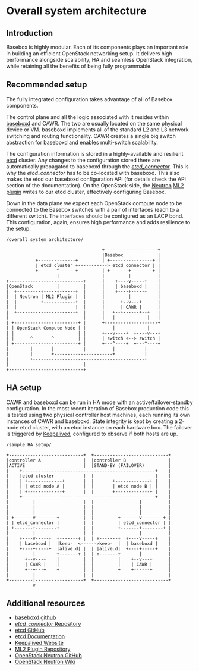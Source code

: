 # Overall system architecture

## Introduction
Basebox is highly modular. Each of its components plays an important role in building an efficient OpenStack networking setup. It delivers high performance alongside scalability, HA and seamless OpenStack integration, while retaining all the benefits of being fully programmable.

## Recommended setup
The fully integrated configuration takes advantage of all of Basebox components.

The control plane and all the logic associated with it resides within [baseboxd][baseboxd_gh] and CAWR. The two are usually located on the same physical device or VM. baseboxd implements all of the standard L2 and L3 network switching and routing functionality. CAWR creates a single big switch abstraction for baseboxd and enables multi-switch scalability.

The configuration information is stored in a highly-available and resilient [etcd][etcd_gh] cluster. Any changes to the configuration stored there are automatically propagated to baseboxd through the [*etcd_connector*][etcd_connector]. This is why the *etcd_connector* has to be co-located with baseboxd. This also makes the etcd our baseboxd configuration API (for details check the API section of the documentation). On the OpenStack side, the [Neutron][neutron_gh] [ML2 plugin][ml2] writes to our etcd cluster, effectively configuring Basebox.

Down in the data plane we expect each OpenStack compute node to be connected to the Basebox switches with a pair of interfaces (each to a different switch). The interfaces should be configured as an LACP bond. This configuration, again, ensures high performance and adds resilience to the setup.

```text
/overall system architecture/

                                    +--------------------+
                                    |Basebox             |
           +--------------+         | +----------------+ |
           | etcd cluster +-----------> etcd_connector | |
           +-------^------+         | +-------+--------+ |
                   |                |         |          |
+----------------------------+      |    +----v-----+    |
|OpenStack         |         |      |    | baseboxd |    |
|  +---------+-----+------+  |      |    +----+-----+    |
|  | Neutron | ML2 Plugin |  |      |         |          |
|  |         +------------+  |      |      +--v---+      |
|  |                      |  |      |      | CAWR |      |
|  +----------------------+  |      |   +--+------+--+   |
|                            |      |   |            |   |
| +------------------------+ |      +--------------------+
| | OpenStack Compute Node | |          |            |
| |                        | |      +---v----+  +----v---+
| |      ^       ^         | |      | switch <--> switch |
| +------------------------+ |      +---^----+  +---^----+
|        |       |           |          |           |
|        |       +----------------------+           |
|        +------------------------------------------+
|                            |
+----------------------------+

```

## HA setup

CAWR and baseboxd can be run in HA mode with an active/failover-standby configuration.
In the most recent iteration of Basebox production code this is tested using two physical controller host machines, each running its own instances of CAWR and baseboxd.
State integrity is kept by creating a 2-node etcd cluster, with an etcd instance on each hardware box. The failover is triggered by [Keepalived][kad], configured to observe if both hosts are up.

```text
/sample HA setup/

+----------------------------+  +----------------------------+
|controller A                |  |controller B                |
|ACTIVE                      |  |STAND-BY (FAILOVER)         |
|    +--------------------------------------------------+    |
|    |etcd cluster           |  |                       |    |
|    | +-------------+       |  |       +-------------+ |    |
|    | | etcd node A |       |  |       | etcd node B | |    |
|    | +-------------+       |  |       +-------------+ |    |
|    +--------------------------------------------------+    |
|         |                  |  |                 |          |
|         |                  |  |                 |          |
|         |                  |  |                 |          |
| +-------v--------+         |  |         +-------v--------+ |
| | etcd_connector |         |  |         | etcd_connector | |
| +-------+--------+         |  |         +-------+--------+ |
|         |                  |  |                 |          |
|    +----v-----+  +-------+ |  | +-------+  +----v-----+    |
|    | baseboxd |  |keep-  <------>keep-  |  | baseboxd |    |
|    +----+-----+  |alive.d| |  | |alive.d|  +----+-----+    |
|         |        +-------+ |  | +-------+       |          |
|      +--v---+    |         |  |         |    +--v---+      |
|      | CAWR |    |         |  |         |    | CAWR |      |
|      +--+---+    +         |  |         +    +------+      |
|         |                  |  |                            |
+---------|------------------+  +----------------------------+
          v
```

## Additional resources
* [baseboxd github][baseboxd_gh]
* [*etcd_connector* Repository][etcd_connector]
* [etcd GitHub][etcd_gh]
* [etcd Documentation][etcd_docs]
* [Keepalived Website][kad]
* [ML2 Plugin Repository][ml2]
* [OpenStack Neutron GitHub][neutron_gh]
* [OpenStack Neutron Wiki][neutron_wiki]

[kad]: http://www.keepalived.org/ (Keepalived Website)
[baseboxd_gh]: https://github.com/bisdn/basebox (baseboxd GitHub Repository)
[neutron_wiki]: https://wiki.openstack.org/wiki/Neutron/ML2 (Neutron ML2 Wiki)
[neutron_gh]: https://github.com/openstack/neutron (Neutron Github)
[etcd_docs]: https://github.com/coreos/etcd/blob/master/Documentation/docs.md (etcd Documentation)
[etcd_gh]: https://github.com/coreos/etcd (etcd Github)
[etcd_connector]: https://gitlab.bisdn.de/basebox/etcd_connector (*etcd_connector* repository)
[ml2]: https://gitlab.bisdn.de/basebox/car_ml2_mecha_driver (ML2 Plugin Extension Repository)
